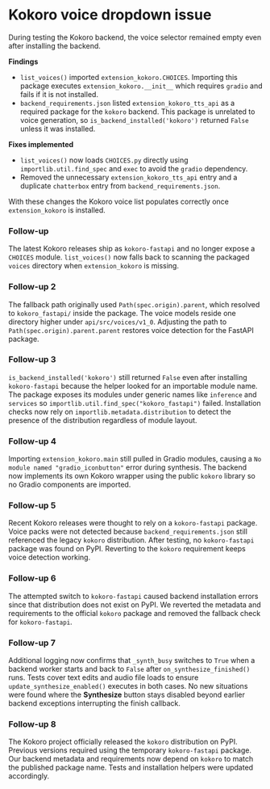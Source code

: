 # Kokoro voice dropdown issue

During testing the Kokoro backend, the voice selector remained empty even after installing the backend.

**Findings**
- `list_voices()` imported `extension_kokoro.CHOICES`. Importing this package executes `extension_kokoro.__init__` which requires `gradio` and fails if it is not installed.
- `backend_requirements.json` listed `extension_kokoro_tts_api` as a required package for the `kokoro` backend. This package is unrelated to voice generation, so `is_backend_installed('kokoro')` returned `False` unless it was installed.

**Fixes implemented**
- `list_voices()` now loads `CHOICES.py` directly using `importlib.util.find_spec` and `exec` to avoid the `gradio` dependency.
- Removed the unnecessary `extension_kokoro_tts_api` entry and a duplicate `chatterbox` entry from `backend_requirements.json`.

With these changes the Kokoro voice list populates correctly once `extension_kokoro` is installed.

### Follow-up

The latest Kokoro releases ship as `kokoro-fastapi` and no longer expose a
`CHOICES` module. `list_voices()` now falls back to scanning the packaged
`voices` directory when `extension_kokoro` is missing.

### Follow-up 2

The fallback path originally used `Path(spec.origin).parent`, which resolved to
`kokoro_fastapi/` inside the package. The voice models reside one directory
higher under `api/src/voices/v1_0`. Adjusting the path to
`Path(spec.origin).parent.parent` restores voice detection for the FastAPI
package.

### Follow-up 3

`is_backend_installed('kokoro')` still returned `False` even after installing
`kokoro-fastapi` because the helper looked for an importable module name.
The package exposes its modules under generic names like `inference` and
`services` so `importlib.util.find_spec("kokoro_fastapi")` failed.  Installation
checks now rely on `importlib.metadata.distribution` to detect the presence of
the distribution regardless of module layout.

### Follow-up 4

Importing `extension_kokoro.main` still pulled in Gradio modules, causing a `No module named "gradio_iconbutton"` error during synthesis. The backend now implements its own Kokoro wrapper using the public `kokoro` library so no Gradio components are imported.

### Follow-up 5

Recent Kokoro releases were thought to rely on a `kokoro-fastapi` package. Voice packs were not detected because `backend_requirements.json` still referenced the legacy `kokoro` distribution. After testing, no `kokoro-fastapi` package was found on PyPI. Reverting to the `kokoro` requirement keeps voice detection working.

### Follow-up 6

The attempted switch to `kokoro-fastapi` caused backend installation errors since that distribution does not exist on PyPI. We reverted the metadata and requirements to the official `kokoro` package and removed the fallback check for `kokoro-fastapi`.

### Follow-up 7

Additional logging now confirms that `_synth_busy` switches to `True` when a
backend worker starts and back to `False` after `on_synthesize_finished()` runs.
Tests cover text edits and audio file loads to ensure
`update_synthesize_enabled()` executes in both cases. No new situations were
found where the **Synthesize** button stays disabled beyond earlier backend
exceptions interrupting the finish callback.

### Follow-up 8

The Kokoro project officially released the `kokoro` distribution on PyPI.
Previous versions required using the temporary `kokoro-fastapi` package.
Our backend metadata and requirements now depend on `kokoro` to match the
published package name.  Tests and installation helpers were updated accordingly.


